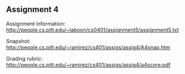 ## Assignment 4

Assignment information: http://people.cs.pitt.edu/~laboon/cs0401/assignment5/assignment5.txt

Snapshot: http://people.cs.pitt.edu/~ramirez/cs401/assigs/assig4/A4snap.htm

Grading rubric: http://people.cs.pitt.edu/~ramirez/cs401/assigs/assig4/a4score.pdf
